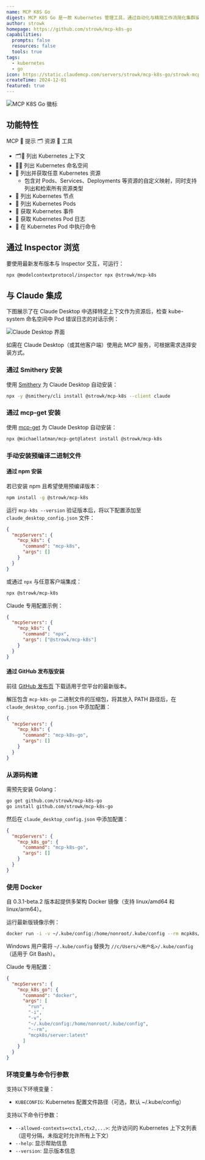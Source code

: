 ```yaml
---
name: MCP K8S Go
digest: MCP K8S Go 是一款 Kubernetes 管理工具，通过自动化与精简工作流简化集群操作。其核心价值在于高效的资源管理、便捷的部署能力以及对云原生应用的可扩展性支持，使开发者能专注于应用构建而非基础设施管理。
author: strowk
homepage: https://github.com/strowk/mcp-k8s-go
capabilities:
  prompts: false
  resources: false
  tools: true
tags:
  - kubernetes
  - go
icon: https://static.claudemcp.com/servers/strowk/mcp-k8s-go/strowk-mcp-k8s-go-4e7474d6.png
createTime: 2024-12-01
featured: true
---
```


![MCP K8S Go 徽标](https://static.claudemcp.com/servers/strowk/mcp-k8s-go/strowk-mcp-k8s-go-4e7474d6.png)

## 功能特性

MCP 💬 提示 🗂️ 资源 🤖 工具

- 🗂️🤖 列出 Kubernetes 上下文
- 💬🤖 列出 Kubernetes 命名空间
- 🤖 列出并获取任意 Kubernetes 资源
  - 包含对 Pods、Services、Deployments 等资源的自定义映射，同时支持列出和检索所有资源类型
- 🤖 列出 Kubernetes 节点
- 💬 列出 Kubernetes Pods
- 🤖 获取 Kubernetes 事件
- 🤖 获取 Kubernetes Pod 日志
- 🤖 在 Kubernetes Pod 中执行命令

## 通过 Inspector 浏览

要使用最新发布版本与 Inspector 交互，可运行：

```bash
npx @modelcontextprotocol/inspector npx @strowk/mcp-k8s
```

## 与 Claude 集成

下图展示了在 Claude Desktop 中选择特定上下文作为资源后，检查 kube-system 命名空间中 Pod 错误日志的对话示例：

![Claude Desktop 界面](https://static.claudemcp.com/servers/strowk/mcp-k8s-go/strowk-mcp-k8s-go-8eb1730a.png)

如需在 Claude Desktop（或其他客户端）使用此 MCP 服务，可根据需求选择安装方式。

### 通过 Smithery 安装

使用 [Smithery](https://smithery.ai/server/@strowk/mcp-k8s) 为 Claude Desktop 自动安装：

```bash
npx -y @smithery/cli install @strowk/mcp-k8s --client claude
```

### 通过 mcp-get 安装

使用 [mcp-get](https://mcp-get.com/packages/%40strowk%2Fmcp-k8s) 为 Claude Desktop 自动安装：

```bash
npx @michaellatman/mcp-get@latest install @strowk/mcp-k8s
```

### 手动安装预编译二进制文件

#### 通过 npm 安装

若已安装 npm 且希望使用预编译版本：

```bash
npm install -g @strowk/mcp-k8s
```

运行 `mcp-k8s --version` 验证版本后，将以下配置添加至 `claude_desktop_config.json` 文件：

```json
{
  "mcpServers": {
    "mcp_k8s": {
      "command": "mcp-k8s",
      "args": []
    }
  }
}
```

或通过 `npx` 与任意客户端集成：

```bash
npx @strowk/mcp-k8s
```

Claude 专用配置示例：

```json
{
  "mcpServers": {
    "mcp_k8s": {
      "command": "npx",
      "args": ["@strowk/mcp-k8s"]
    }
  }
}
```

#### 通过 GitHub 发布版安装

前往 [GitHub 发布页](https://github.com/strowk/mcp-k8s-go/releases) 下载适用于您平台的最新版本。

解压包含 `mcp-k8s-go` 二进制文件的压缩包，将其放入 PATH 路径后，在 `claude_desktop_config.json` 中添加配置：

```json
{
  "mcpServers": {
    "mcp_k8s": {
      "command": "mcp-k8s-go",
      "args": []
    }
  }
}
```

### 从源码构建

需预先安装 Golang：

```bash
go get github.com/strowk/mcp-k8s-go
go install github.com/strowk/mcp-k8s-go
```

然后在 `claude_desktop_config.json` 中添加配置：

```json
{
  "mcpServers": {
    "mcp_k8s_go": {
      "command": "mcp-k8s-go",
      "args": []
    }
  }
}
```

### 使用 Docker

自 0.3.1-beta.2 版本起提供多架构 Docker 镜像（支持 linux/amd64 和 linux/arm64）。

运行最新版镜像示例：

```bash
docker run -i -v ~/.kube/config:/home/nonroot/.kube/config --rm mcpk8s/server:latest
```

Windows 用户需将 `~/.kube/config` 替换为 `//c/Users/<用户名>/.kube/config`（适用于 Git Bash）。

Claude 专用配置：

```json
{
  "mcpServers": {
    "mcp_k8s_go": {
      "command": "docker",
      "args": [
        "run",
        "-i",
        "-v",
        "~/.kube/config:/home/nonroot/.kube/config",
        "--rm",
        "mcpk8s/server:latest"
      ]
    }
  }
}
```

### 环境变量与命令行参数

支持以下环境变量：

- `KUBECONFIG`: Kubernetes 配置文件路径（可选，默认 ~/.kube/config）

支持以下命令行参数：

- `--allowed-contexts=<ctx1,ctx2,...>`: 允许访问的 Kubernetes 上下文列表（逗号分隔，未指定时允许所有上下文）
- `--help`: 显示帮助信息
- `--version`: 显示版本信息
